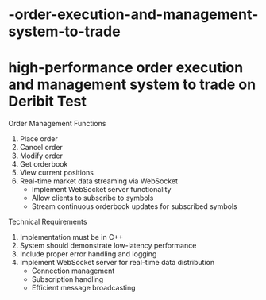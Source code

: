# -order-execution-and-management-system-to-trade

# high-performance order execution and management system to trade on Deribit Test


Order Management Functions 
1. Place order 
2. Cancel order 
3. Modify order 
4. Get orderbook 
5. View current positions 
6. Real-time market data streaming via WebSocket 
   - Implement WebSocket server functionality 
   - Allow clients to subscribe to symbols 
   - Stream continuous orderbook updates for subscribed symbols 


Technical Requirements 
1. Implementation must be in C++ 
2. System should demonstrate low-latency performance 
3. Include proper error handling and logging 
4. Implement WebSocket server for real-time data distribution 
   - Connection management 
   - Subscription handling 
   - Efficient message broadcasting 

